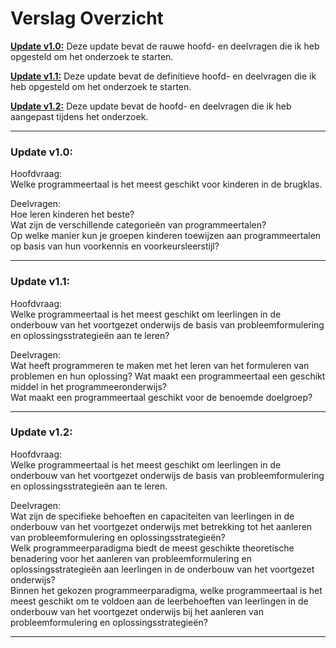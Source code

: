 # Verslag Overzicht

[**Update v1.0:**](#update-v10)  Deze update bevat de rauwe hoofd- en deelvragen die ik heb opgesteld om het onderzoek te starten.

[**Update v1.1:**](#update-v11)  Deze update bevat de definitieve hoofd- en deelvragen die ik heb opgesteld om het onderzoek te starten.

[**Update v1.2:**](#update-v12)  Deze update bevat de hoofd- en deelvragen die ik heb aangepast tijdens het onderzoek.

----
### Update v1.0:  
Hoofdvraag:  
Welke programmeertaal is het meest geschikt voor kinderen in de brugklas.

Deelvragen:  
Hoe leren kinderen het beste?  
Wat zijn de verschillende categorieën van programmeertalen?  
Op welke manier kun je groepen kinderen toewijzen aan programmeertalen op basis van hun voorkennis en voorkeursleerstijl?  

----
### Update v1.1:  
Hoofdvraag:  
Welke programmeertaal is het meest geschikt om leerlingen in de onderbouw van het voortgezet onderwijs de basis van probleemformulering en oplossingsstrategieën aan te leren?

Deelvragen:  
Wat heeft programmeren te maken met het leren van het formuleren van problemen en hun oplossing? 
Wat maakt een programmeertaal een geschikt middel in het programmeeronderwijs?  
Wat maakt een programmeertaal geschikt voor de benoemde doelgroep?  


----
### Update v1.2:  
Hoofdvraag:  
Welke programmeertaal is het meest geschikt om leerlingen in de onderbouw van het voortgezet onderwijs de basis van probleemformulering en oplossingsstrategieën aan te leren.

Deelvragen:  
Wat zijn de specifieke behoeften en capaciteiten van leerlingen in de onderbouw van het voortgezet onderwijs met betrekking tot het aanleren van probleemformulering en oplossingsstrategieën?  
Welk programmeerparadigma biedt de meest geschikte theoretische benadering voor het aanleren van probleemformulering en oplossingsstrategieën aan leerlingen in de onderbouw van het voortgezet onderwijs?  
Binnen het gekozen programmeerparadigma, welke programmeertaal is het meest geschikt om te voldoen aan de leerbehoeften van leerlingen in de onderbouw van het voortgezet onderwijs bij het aanleren van probleemformulering en oplossingsstrategieën?  

----

